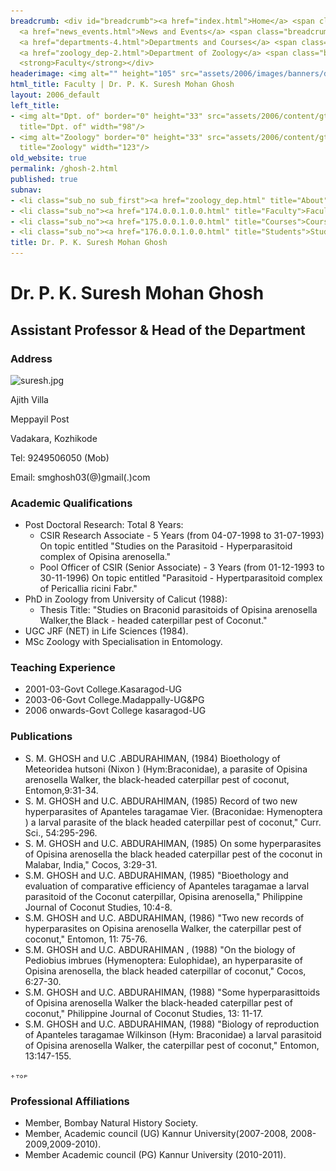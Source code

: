 ```yaml
---
breadcrumb: <div id="breadcrumb"><a href="index.html">Home</a> <span class="breadcrumb_spacer">&gt;</span>
  <a href="news_events.html">News and Events</a> <span class="breadcrumb_spacer">&gt;</span>
  <a href="departments-4.html">Departments and Courses</a> <span class="breadcrumb_spacer">&gt;</span>
  <a href="zoology_dep-2.html">Department of Zoology</a> <span class="breadcrumb_spacer">&gt;</span>
  <strong>Faculty</strong></div>
headerimage: <img alt="" height="105" src="assets/2006/images/banners/departments.jpg" width="472"/>
html_title: Faculty | Dr. P. K. Suresh Mohan Ghosh
layout: 2006_default
left_title:
- <img alt="Dpt. of" border="0" height="33" src="assets/2006/content/gt/fcb6421c7c62628408190d4ca84029e5.png"
  title="Dpt. of" width="98"/>
- <img alt="Zoology" border="0" height="33" src="assets/2006/content/gt/228ec3875f7b4fdb835ee891fa3f5a9d.png"
  title="Zoology" width="123"/>
old_website: true
permalink: /ghosh-2.html
published: true
subnav:
- <li class="sub_no sub_first"><a href="zoology_dep.html" title="About">About</a></li>
- <li class="sub_no"><a href="174.0.0.1.0.0.html" title="Faculty">Faculty</a></li>
- <li class="sub_no"><a href="175.0.0.1.0.0.html" title="Courses">Courses</a></li>
- <li class="sub_no"><a href="176.0.0.1.0.0.html" title="Students">Students</a></li>
title: Dr. P. K. Suresh Mohan Ghosh
---
```


# Dr. P. K. Suresh Mohan Ghosh

## Assistant Professor & Head of the Department

### Address

![suresh.jpg](assets/2006/content/assets/2006/images/c87a615036cc8da241e979ddaf601e22.jpg)

Ajith Villa

Meppayil Post

Vadakara, Kozhikode

Tel: 9249506050 (Mob)

Email: smghosh03(@)gmail(.)com

### Academic Qualifications

  * Post Doctoral Research: Total 8 Years:
    * CSIR Research Associate - 5 Years (from 04-07-1998 to 31-07-1993) On topic entitled "Studies on the Parasitoid - Hyperparasitoid complex of Opisina arenosella."
    * Pool Officer of CSIR (Senior Associate) - 3 Years (from 01-12-1993 to 30-11-1996) On topic entitled "Parasitoid - Hypertparasitoid complex of Pericallia ricini Fabr."
  * PhD in Zoology from University of Calicut (1988):
    * Thesis Title: "Studies on Braconid parasitoids of Opisina arenosella Walker,the Black - headed caterpillar pest of Coconut."
  * UGC JRF (NET) in Life Sciences (1984).
  * MSc Zoology with Specialisation in Entomology.

### Teaching Experience

  * 2001-03-Govt College.Kasaragod-UG
  * 2003-06-Govt College.Madappally-UG&PG
  * 2006 onwards-Govt College kasaragod-UG

### Publications

  * S. M. GHOSH and U.C .ABDURAHIMAN, (1984) Bioethology of Meteoridea hutsoni (Nixon ) (Hym:Braconidae), a parasite of Opisina arenosella Walker, the black-headed caterpillar pest of coconut, Entomon,9:31-34.
  * S. M. GHOSH and U.C. ABDURAHIMAN, (1985) Record of two new hyperparasites of Apanteles taragamae Vier. (Braconidae: Hymenoptera ) a larval parasite of the black headed caterpillar pest of coconut," Curr. Sci., 54:295-296.
  * S. M. GHOSH and U.C. ABDURAHIMAN, (1985) On some hyperparasites of Opisina arenosella the black headed caterpillar pest of the coconut in Malabar, India," Cocos, 3:29-31.
  * S.M. GHOSH and U.C. ABDURAHIMAN, (1985) "Bioethology and evaluation of comparative efficiency of Apanteles taragamae a larval parasitoid of the Coconut caterpillar, Opisina arenosella," Philippine Journal of Coconut Studies, 10:4-8.
  * S.M. GHOSH and U.C. ABDURAHIMAN, (1986) "Two new records of hyperparasites on Opisina arenosella Walker, the caterpillar pest of coconut," Entomon, 11: 75-76.
  * S.M. GHOSH and U.C. ABDURAHIMAN , (1988) "On the biology of Pediobius imbrues (Hymenoptera: Eulophidae), an hyperparasite of Opisina arenosella, the black headed caterpillar of coconut," Cocos, 6:27-30.
  * S.M. GHOSH and U.C. ABDURAHIMAN, (1988) "Some hyperparasittoids of Opisina arenosella Walker the black-headed caterpillar pest of coconut," Philippine Journal of Coconut Studies, 13: 11-17.
  * S.M. GHOSH and U.C. ABDURAHIMAN, (1988) "Biology of reproduction of Apanteles taragamae Wilkinson (Hym: Braconidae) a larval parasitoid of Opisina arenosella Walker, the caterpillar pest of coconut," Entomon, 13:147-155.

![](assets/2006/img/article/top_link_0.gif)

### Professional Affiliations

  * Member, Bombay Natural History Society.
  * Member, Academic council (UG) Kannur University(2007-2008, 2008-2009,2009-2010).
  * Member Academic council (PG) Kannur University (2010-2011).